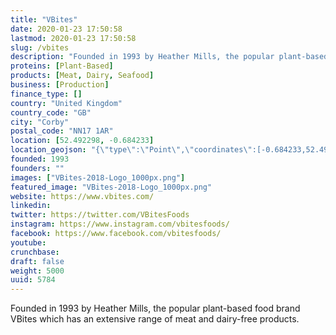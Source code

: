 ```yaml
---
title: "VBites"
date: 2020-01-23 17:50:58
lastmod: 2020-01-23 17:50:58
slug: /vbites
description: "Founded in 1993 by Heather Mills, the popular plant-based food brand VBites which has an extensive range of meat and dairy-free products."
proteins: [Plant-Based]
products: [Meat, Dairy, Seafood]
business: [Production]
finance_type: []
country: "United Kingdom"
country_code: "GB"
city: "Corby"
postal_code: "NN17 1AR"
location: [52.492298, -0.684233]
location_geojson: "{\"type\":\"Point\",\"coordinates\":[-0.684233,52.492298]}"
founded: 1993
founders: ""
images: ["VBites-2018-Logo_1000px.png"]
featured_image: "VBites-2018-Logo_1000px.png"
website: https://www.vbites.com/
linkedin: 
twitter: https://twitter.com/VBitesFoods
instagram: https://www.instagram.com/vbitesfoods/
facebook: https://www.facebook.com/vbitesfoods/
youtube: 
crunchbase: 
draft: false
weight: 5000
uuid: 5784
---
```

Founded in 1993 by Heather Mills, the popular plant-based food brand VBites which has an extensive range of meat and dairy-free products.
